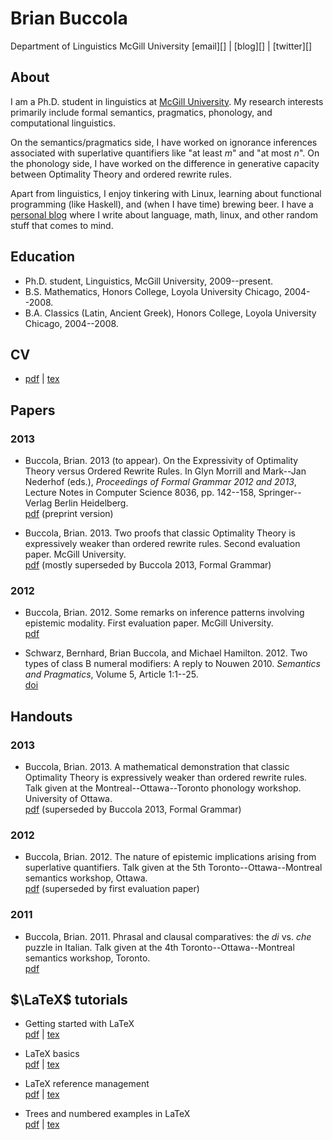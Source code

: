 Brian Buccola
=============

<p class="contact">
Department of Linguistics  
McGill University  
[email][] | [blog][] | [twitter][]
</p>

[email]:   mailto:brian.buccola@mail.mcgill.ca
[blog]:    http://brianbuccola.github.io/
[twitter]: https://twitter.com/brianbuccola/


About
-----

I am a Ph.D. student in linguistics at [McGill University][dept]. My research
interests primarily include formal semantics, pragmatics, phonology, and
computational linguistics.

On the semantics/pragmatics side, I have worked on ignorance inferences
associated with superlative quantifiers like "at least *m*" and "at most *n*".
On the phonology side, I have worked on the difference in generative capacity
between Optimality Theory and ordered rewrite rules.

Apart from linguistics, I enjoy tinkering with Linux, learning about functional
programming (like Haskell), and (when I have time) brewing beer. I have a
[personal blog][blog] where I write about language, math, linux, and other
random stuff that comes to mind.

[dept]: http://www.mcgill.ca/linguistics/ "McGill linguistics department"


Education
---------

- Ph.D. student, Linguistics, McGill University, 2009--present.
- B.S. Mathematics, Honors College, Loyola University Chicago, 2004--2008.
- B.A. Classics (Latin, Ancient Greek), Honors College, Loyola University
  Chicago, 2004--2008.


CV
---

- [pdf][cv-pdf] | [tex][cv-tex]

[cv-pdf]:
    files/buccola-cv.pdf
    "Brian's CV"
[cv-tex]:
    https://github.com/brianbuccola/cv/raw/master/buccola-cv.tex
    "Brian's CV (source)"


Papers
------

### 2013

- Buccola, Brian. 2013 (to appear). On the Expressivity of Optimality Theory
  versus Ordered Rewrite Rules. In Glyn Morrill and Mark--Jan Nederhof (eds.),
  *Proceedings of Formal Grammar 2012 and 2013*, Lecture Notes in Computer
  Science 8036, pp. 142--158, Springer--Verlag Berlin Heidelberg.  
  [pdf][fg2013] (preprint version)

- Buccola, Brian. 2013. Two proofs that classic Optimality Theory is
  expressively weaker than ordered rewrite rules. Second evaluation paper.
  McGill University.  
  [pdf][eval2] (mostly superseded by Buccola 2013, Formal Grammar)

### 2012

- Buccola, Brian. 2012. Some remarks on inference patterns involving epistemic
  modality. First evaluation paper. McGill University.  
  [pdf][eval1]

- Schwarz, Bernhard, Brian Buccola, and Michael Hamilton.  2012. Two types of
  class B numeral modifiers: A reply to Nouwen 2010. *Semantics and
  Pragmatics*, Volume 5, Article 1:1--25.  
  [doi][semprag]

[fg2013]:   files/buccola-fg2013.pdf            "Buccola 2013 (Formal Grammar)"
[eval2]:    files/buccola-eval2.pdf             "Second evaluation paper"
[eval1]:    files/buccola-eval1.pdf             "First evaluation paper"
[semprag]:  http://dx.doi.org/10.3765/sp.5.1    "Schwarz, Buccola, and Hamilton 2012"

Handouts
--------

### 2013

- Buccola, Brian. 2013. A mathematical demonstration that classic Optimality
  Theory is expressively weaker than ordered rewrite rules.  Talk given at the
  Montreal--Ottawa--Toronto phonology workshop. University of Ottawa.  
  [pdf][mot] (superseded by Buccola 2013, Formal Grammar)

### 2012

- Buccola, Brian. 2012. The nature of epistemic implications arising from
  superlative quantifiers. Talk given at the 5th Toronto--Ottawa--Montreal
  semantics workshop, Ottawa.  
  [pdf][tom5] (superseded by first evaluation paper)

### 2011

- Buccola, Brian. 2011. Phrasal and clausal comparatives: the *di* vs. *che*
  puzzle in Italian. Talk given at the 4th Toronto--Ottawa--Montreal semantics
  workshop, Toronto.  
  [pdf][tom4]

[mot]:      files/buccola-mot.pdf               "MOT handout"
[tom5]:     files/buccola-tom5-handout.pdf      "TOM 5 handout"
[tom4]:     files/buccola-tom4-handout.pdf      "TOM 4 handout"


$\LaTeX$ tutorials
------------------

- Getting started with LaTeX  
  [pdf][gs-pdf] | [tex][gs-tex]

- LaTeX basics  
  [pdf][bas-pdf] | [tex][bas-tex]

- LaTeX reference management  
  [pdf][ref-pdf] | [tex][ref-tex]

- Trees and numbered examples in LaTeX  
  [pdf][trees-pdf] | [tex][trees-tex]

[gs-pdf]:
    https://github.com/brianbuccola/latex-tutorials/raw/master/latex-getting-started.pdf
    "Getting started with LaTeX"
[gs-tex]:
    https://github.com/brianbuccola/latex-tutorials/raw/master/latex-getting-started.tex
    "Getting started with LaTeX (source)"
[bas-pdf]:
    https://github.com/brianbuccola/latex-tutorials/raw/master/latex-basics.pdf
    "LaTeX basics"
[bas-tex]:
    https://github.com/brianbuccola/latex-tutorials/raw/master/latex-basics.tex
    "LaTeX basics (source)"
[ref-pdf]:
    https://github.com/brianbuccola/latex-tutorials/raw/master/latex-reference-mgmt.pdf
    "LaTeX reference management"
[ref-tex]:
    https://github.com/brianbuccola/latex-tutorials/raw/master/latex-reference-mgmt.tex
    "LaTeX reference management (source)"
[trees-pdf]:
    https://github.com/brianbuccola/latex-tutorials/raw/master/latex-trees.pdf
    "Trees and numbered examples in LaTeX"
[trees-tex]:
    https://github.com/brianbuccola/latex-tutorials/raw/master/latex-trees.tex
    "Trees and numbered examples in LaTeX (source)"
